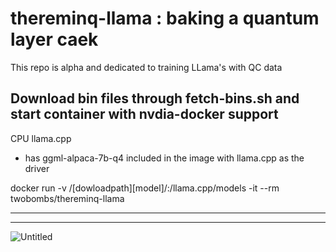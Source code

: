 # thereminq-llama : baking a quantum layer caek
This repo is alpha and dedicated to training LLama's with QC data

Download bin files through fetch-bins.sh and start container with nvdia-docker support
--------

CPU llama.cpp

- has ggml-alpaca-7b-q4 included in the image with llama.cpp as the driver

docker run -v /[dowloadpath][model]/:/llama.cpp/models -it --rm twobombs/thereminq-llama

--------



--------
![Untitled](https://user-images.githubusercontent.com/12692227/232248160-f4c2a3aa-fd19-4b62-b6f2-532ec44ca0e3.png)
